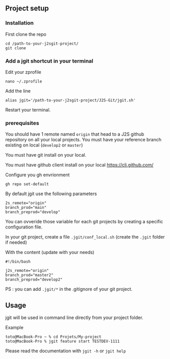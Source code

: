 ## Project setup

### Installation
First clone the repo
```
cd /path-to-your-j2sgit-project/
git clone 
```

### Add a jgit shortcut in your terminal
Edit your zprofile
```
nano ~/.zprofile
```

Add the line
```
alias jgit='/path-to-your-j2sgit-project/J2S-Git/jgit.sh'
```

Restart your terminal.

### prerequisites
You should have 1 remote named `origin` that head to a J2S github repository on all your local projects.
You must have your reference branch existing on local (`develop2` or `master`)

You must have git install on your local.

You must have github client install on your local https://cli.github.com/

Configure you gh envrionment

```
gh repo set-default
```

By default jgit use the following parameters
```
2s_remote="origin"
branch_prod="main"
branch_preprod="develop"
```

You can ovveride those variable for each git projects by creating a specific configuration file.

In your git project, create a file `.jgit/conf_local.sh` (create the `.jgit` folder if needed)

With the content (update with your needs)
```
#!/bin/bash

j2s_remote="origin"
branch_prod="master2"
branch_preprod="develop2"
```

PS : you can add `.jgit/*` in the .gitignore of your git project.

## Usage
jgit will be used in command line directly from your project folder.

Example
```
toto@MacBook-Pro ~ % cd Projets/My-project 
toto@MacBook-Pro % jgit feature start TESTDEV-1111
```

Please read the documentation with `jgit -h` or `jgit help`
